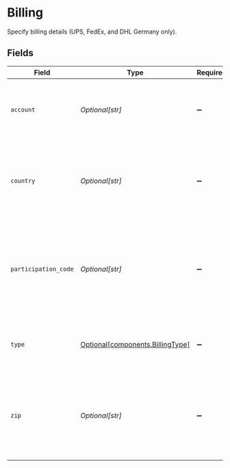 # Billing

Specify billing details (UPS, FedEx, and DHL Germany only).


## Fields

| Field                                                                                                   | Type                                                                                                    | Required                                                                                                | Description                                                                                             |
| ------------------------------------------------------------------------------------------------------- | ------------------------------------------------------------------------------------------------------- | ------------------------------------------------------------------------------------------------------- | ------------------------------------------------------------------------------------------------------- |
| `account`                                                                                               | *Optional[str]*                                                                                         | :heavy_minus_sign:                                                                                      | Account number to be billed. (For DHL Germany, leave this field blank.)                                 |
| `country`                                                                                               | *Optional[str]*                                                                                         | :heavy_minus_sign:                                                                                      | Country iso2 code of account number to be billed (required for UPS third party billing only).           |
| `participation_code`                                                                                    | *Optional[str]*                                                                                         | :heavy_minus_sign:                                                                                      | 2 digit code used to override your default participation code associated with your DHL Germany account. |
| `type`                                                                                                  | [Optional[components.BillingType]](../../models/components/billingtype.md)                              | :heavy_minus_sign:                                                                                      | Party to be billed. (Leave blank for DHL Germany.)                                                      |
| `zip`                                                                                                   | *Optional[str]*                                                                                         | :heavy_minus_sign:                                                                                      | ZIP code of account number to be billed (required for UPS if there is a zip on the billing account).    |